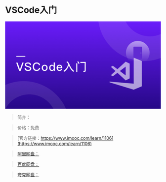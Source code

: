 # VSCode入门

![img](../../assets/5fe4430900011c3305400304.jpg)

> 简介：

> 价格：免费

> [官方链接：https://www.imooc.com/learn/1106](https://www.imooc.com/learn/1106)

> [阿里网盘：]()

> [百度网盘：]()

> [夸克网盘：]()
